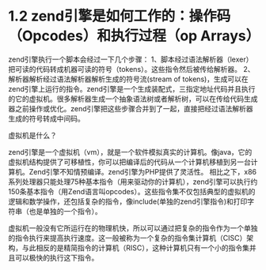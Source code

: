 # 1.2 zend引擎是如何工作的：操作码（Opcodes）和执行过程（op Arrays）

   zend引擎执行一个脚本会经过一下几个步骤：
	1、脚本经过语法解析器（lexer）把可读的代码转成机器可读的符号（tokens）。这些指令然后被传给解析器。
	2、解析器解析经过语法解析器解析生成的符号流(stream of tokens)，生成可以在zend引擎上运行的指令。zend引擎是一个生成装配式，三指定地址代码并且执行的它的虚拟机。很多解析器生成一个抽象语法树或者解析树，可以在传给代码生成器之前操作或优化。zend引擎把这些步骤合并到了一起，直接把经过语法解析器生成的符号转成中间码。

虚拟机是什么？

zend引擎是一个虚拟机（vm），就是一个软件模拟真实的计算机。像java，它的虚拟机结构提供了可移植性，你可以把编译后的代码从一个计算机移植到另一台计算机。Zend引擎不知情预编译。zend引擎为PHP提供了灵活性。
相比之下，x86系列处理器只能处理75种基本指令（用来驱动你的计算机），zend引擎可以执行约150条基本指令（用Zend语言叫opcodes）。这些指令集不仅包括典型的虚拟机的逻辑和数学操作，还包括复杂的指令，像include(单独的zend引擎指令)和打印字符串（也是单独的一个指令）。

虚拟机一般没有它所运行在的物理机快，所以可以通过把复杂的指令作为一个单独的指令执行来提高执行速度。这一般被称为一个复杂的指令集计算机（CISC）架构，与此相反的是精简指令的计算机（RISC），这种计算机只有一个小的指令集并且可以极快的执行这下指令。